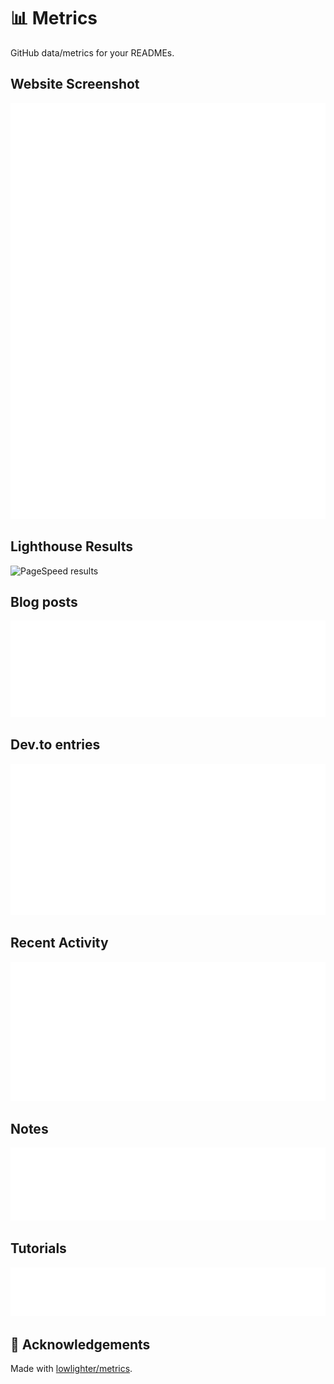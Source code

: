 # 📊 Metrics

GitHub data/metrics for your READMEs.

<!-- ## Full Metrics

![Full Metrics](https://metrics.lecoq.io/semanticdata?template=classic&base.indepth=true&posts=1&isocalendar=1&languages=1&lines=1&introduction=1&activity=1&notable=1&repositories=1&habits=1&stars=1&rss=1&base=header%2C%20activity%2C%20community%2C%20repositories%2C%20metadata&base.indepth=true&base.hireable=false&base.skip=false&repositories.batch=100&repositories.forks=false&repositories.affiliations=owner&isocalendar=false&isocalendar.duration=half-year&languages=false&languages.limit=8&languages.threshold=0%25&languages.other=false&languages.colors=github&languages.sections=most-used&languages.indepth=false&languages.analysis.timeout=15&languages.analysis.timeout.repositories=7.5&languages.categories=markup%2C%20programming&languages.recent.categories=markup%2C%20programming&languages.recent.load=300&languages.recent.days=14&lines=false&lines.sections=base&lines.repositories.limit=4&lines.history.limit=1&lines.delay=0&stars=false&stars.limit=4&habits=false&habits.from=200&habits.days=14&habits.facts=true&habits.charts=false&habits.charts.type=classic&habits.trim=false&habits.languages.limit=8&habits.languages.threshold=0%25&repositories=false&repositories.featured=semanticdata%2C%20mabuya&repositories.pinned=0&repositories.starred=2&repositories.random=0&repositories.order=featured%2C%20pinned%2C%20starred%2C%20random&notable=false&notable.from=organization&notable.repositories=false&notable.indepth=false&notable.types=commit&notable.self=false&activity=false&activity.limit=5&activity.load=300&activity.days=14&activity.visibility=all&activity.timestamps=false&activity.filter=all&introduction=false&introduction.title=true&posts=false&posts.source=dev.to&posts.user=semanticdata&posts.descriptions=true&posts.covers=true&posts.limit=4&rss=false&rss.source=https%3A%2F%2Fdatabase.bearblog.dev%2Ffeed%2F%3Fq%3Dposts&rss.limit=4&config.timezone=America%2FChicago) -->

## Website Screenshot

![website screenshot](metrics.plugin.screenshot.svg)

## Lighthouse Results

![PageSpeed results](https://metrics.lecoq.io/semanticdata?template=classic&base.header=0&base.activity=0&base.community=0&base.repositories=0&base.metadata=0&pagespeed=1&base=header%2C%20activity%2C%20community%2C%20repositories%2C%20metadata&base.indepth=false&base.hireable=false&base.skip=false&pagespeed=false&pagespeed.url=https%3A%2F%2Fmiguelpimentel.do%2F&pagespeed.detailed=false&pagespeed.screenshot=false&pagespeed.pwa=false&config.timezone=America%2FChicago)

## Blog posts

![Metrics](metrics.plugin.rss.svg)

## Dev.to entries

![Dev.to entries](metrics.plugin.dev.to.svg)

## Recent Activity

![recent activity](metrics.plugin.activity.svg)

## Notes

![notes](metrics.plugin.rss.notes.svg)

## Tutorials

![notes](metrics.plugin.rss.tutorials.svg)

## 💜 Acknowledgements

Made with [lowlighter/metrics](https://github.com/lowlighter/metrics).
